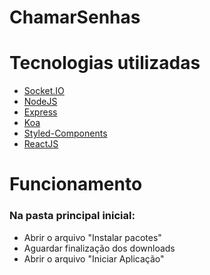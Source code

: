 # ChamarSenhas
 
 
 

# Tecnologias utilizadas

- [Socket.IO](https://socket.io/)
- [NodeJS](https://nodejs.org/en/)
- [Express](https://expressjs.com/pt-br/)
- [Koa](https://devdocs.io/koa/)
- [Styled-Components](https://styled-components.com/)
- [ReactJS](https://pt-br.reactjs.org/)

# Funcionamento

### Na pasta principal inicial:

- Abrir o arquivo "Instalar pacotes"
- Aguardar finalização dos downloads
- Abrir o arquivo "Iniciar Aplicação"



